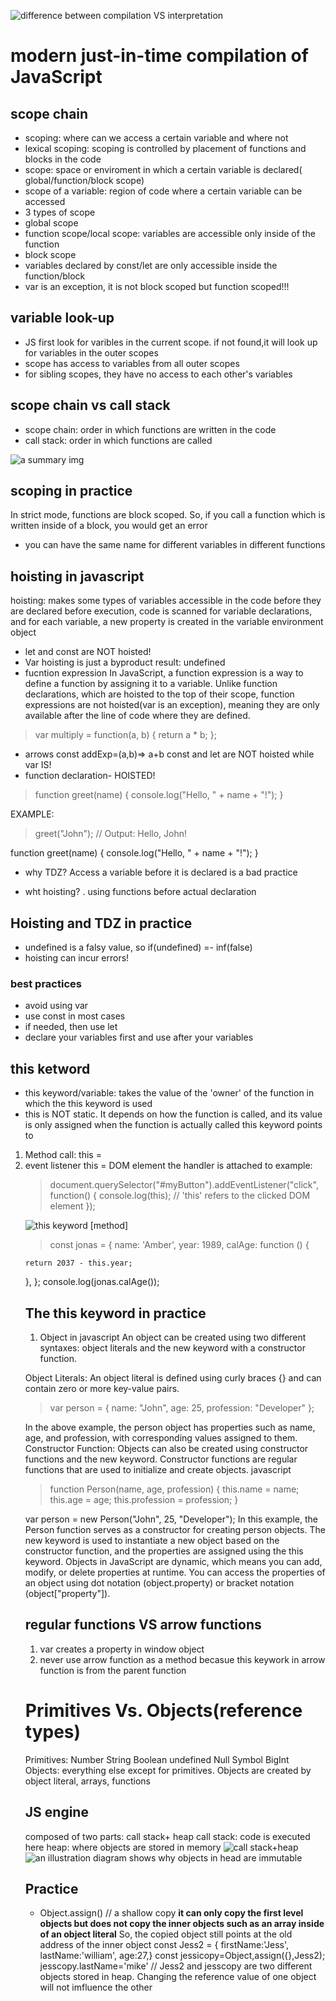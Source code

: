 ![difference between compilation VS interpretation](./Screenshot%202023-06-22%20at%2011.16.13.png)

# modern just-in-time compilation of JavaScript

## scope chain

- scoping: where can we access a certain variable and where not
- lexical scoping: scoping is controlled by placement of functions and blocks in the code
- scope:
  space or enviroment in which a certain variable is declared( global/function/block scope)
- scope of a variable:
  region of code where a certain variable can be accessed
- 3 types of scope
- global scope
- function scope/local scope: variables are accessible only inside of the function
- block scope
- variables declared by const/let are only accessible inside the function/block
- var is an exception, it is not block scoped but function scoped!!!

## variable look-up

- JS first look for varibles in the current scope. if not found,it will look up for variables in the outer scopes
- scope has access to variables from all outer scopes
- for sibling scopes, they have no access to each other's variables

## scope chain vs call stack

- scope chain: order in which functions are written in the code
- call stack: order in which functions are called

![a summary img](./Screenshot%202023-06-24%20at%2015.44.31.png)

## scoping in practice

In strict mode, functions are block scoped. So, if you call a function which is written inside of a block, you would get an error

- you can have the same name for different variables in different functions

## hoisting in javascript

hoisting: makes some types of variables accessible in the code before they are declared
before execution, code is scanned for variable declarations, and for each variable, a new property is created in the variable environment object

- let and const are NOT hoisted!
- Var hoisting is just a byproduct
  result: undefined
- fucntion expression
  In JavaScript, a function expression is a way to define a function by assigning it to a variable. Unlike function declarations, which are hoisted to the top of their scope, function expressions are not hoisted(var is an exception), meaning they are only available after the line of code where they are defined.

> var multiply = function(a, b) {
> return a \* b;
> };

- arrows
  const addExp=(a,b)=> a+b
  const and let are NOT hoisted while var IS!
- function declaration- HOISTED!

> function greet(name) {
> console.log("Hello, " + name + "!");
> }

EXAMPLE:

> greet("John"); // Output: Hello, John!

function greet(name) {
console.log("Hello, " + name + "!");
}

- why TDZ?
  Access a variable before it is declared is a bad practice

- wht hoisting?
  . using functions before actual declaration

## Hoisting and TDZ in practice

- undefined is a falsy value, so if(undefined) =- inf(false)
- hoisting can incur errors!

### best practices

- avoid using var
- use const in most cases
- if needed, then use let
- declare your variables first and use after your variables

## this ketword

- this keyword/variable: takes the value of the 'owner' of the function in which the this keyword is used
- this is NOT static. It depends on how the function is called, and its value is only assigned when the function is actually called
  this keyword points to

1. Method call: this =<Object that is calling the method>
2. event listener this = DOM element the handler is attached to
   example:

> document.querySelector("#myButton").addEventListener("click", function() {
> console.log(this); // 'this' refers to the clicked DOM element
> });

![this keyword](./Screenshot%202023-06-24%20at%2018.52.11.png)
[method]

> const jonas = {
> name: 'Amber',
> year: 1989,
> calAge: function () {

    return 2037 - this.year;

},
};
console.log(jonas.calAge());

## The this keyword in practice

1. Object in javascript
   An object can be created using two different syntaxes: object literals and the new keyword with a constructor function.

Object Literals:
An object literal is defined using curly braces {} and can contain zero or more key-value pairs.

> var person = {
> name: "John",
> age: 25,
> profession: "Developer"
> };

In the above example, the person object has properties such as name, age, and profession, with corresponding values assigned to them.
Constructor Function:
Objects can also be created using constructor functions and the new keyword. Constructor functions are regular functions that are used to initialize and create objects.
javascript

> function Person(name, age, profession) {
> this.name = name;
> this.age = age;
> this.profession = profession;
> }

var person = new Person("John", 25, "Developer");
In this example, the Person function serves as a constructor for creating person objects. The new keyword is used to instantiate a new object based on the constructor function, and the properties are assigned using the this keyword.
Objects in JavaScript are dynamic, which means you can add, modify, or delete properties at runtime. You can access the properties of an object using dot notation (object.property) or bracket notation (object["property"]).

## regular functions VS arrow functions

1. var creates a property in window object
2. never use arrow function as a method becasue this keywork in arrow function is from the parent function

# Primitives Vs. Objects(reference types)
Primitives: Number String Boolean undefined Null Symbol BigInt
Objects: everything else except for primitives. Objects are created by object literal, arrays, functions
## JS engine 
composed of two parts:
call stack+ heap
call stack: code is executed here
heap: where objects are stored in memory
![call stack+heap](./Screenshot%202023-06-27%20at%2022.18.47.png)
![an illustration diagram shows why objects in head are immutable](./Screenshot%202023-06-27%20at%2022.33.12.png)
## Practice
- Object.assign() // a shallow copy
**it can only copy the first level objects but does not copy the inner objects such as an array inside of an object literal** So, the copied object still points at the old address of the inner object
const Jess2 = { firstName:'Jess',
lastName:'william',
age:27,}
const jessicopy=Object,assign({},Jess2);
jesscopy.lastName='mike'
// Jess2 and jesscopy are two different objects stored in heap. Changing the reference value of one object will not imfluence the other